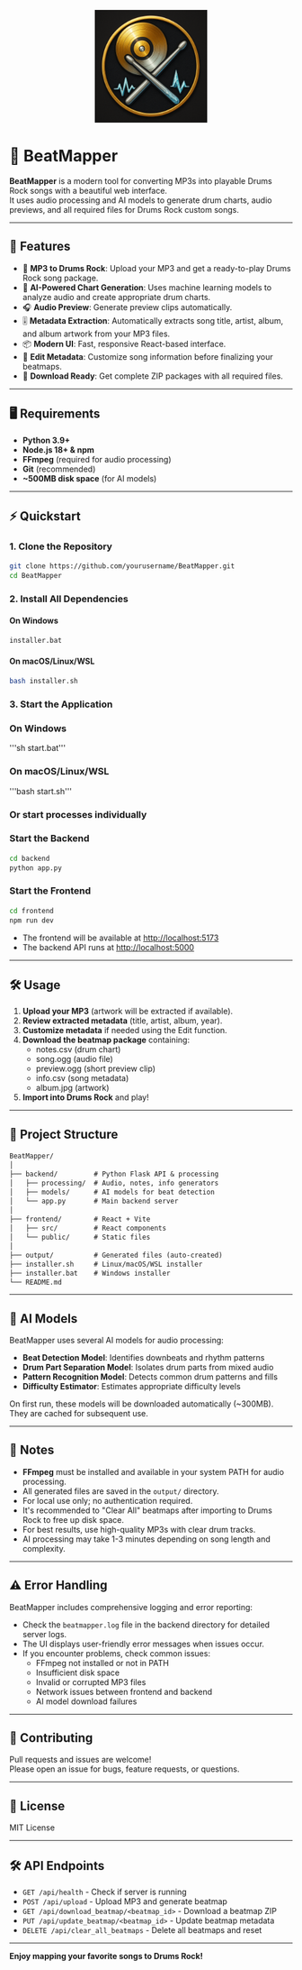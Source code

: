 <p align="center">
  <img src="frontend/logo.png" alt="BeatMapper Logo" width="200"/>
</p>

# 🥁 BeatMapper

**BeatMapper** is a modern tool for converting MP3s into playable Drums Rock songs with a beautiful web interface.  
It uses audio processing and AI models to generate drum charts, audio previews, and all required files for Drums Rock custom songs.

---

## 🚀 Features

- 🎵 **MP3 to Drums Rock**: Upload your MP3 and get a ready-to-play Drums Rock song package.
- 🧠 **AI-Powered Chart Generation**: Uses machine learning models to analyze audio and create appropriate drum charts.
- 🎧 **Audio Preview**: Generate preview clips automatically.
- 🎚️ **Metadata Extraction**: Automatically extracts song title, artist, album, and album artwork from your MP3 files.
- 📦 **Modern UI**: Fast, responsive React-based interface.
- 🔄 **Edit Metadata**: Customize song information before finalizing your beatmaps.
- 💾 **Download Ready**: Get complete ZIP packages with all required files.

---

## 🖥️ Requirements

- **Python 3.9+**
- **Node.js 18+ & npm**
- **FFmpeg** (required for audio processing)
- **Git** (recommended)
- **~500MB disk space** (for AI models)

---

## ⚡ Quickstart

### 1. **Clone the Repository**

```sh
git clone https://github.com/yourusername/BeatMapper.git
cd BeatMapper
```

### 2. **Install All Dependencies**

#### On Windows

```sh
installer.bat
```

#### On macOS/Linux/WSL

```sh
bash installer.sh
```

### 3. **Start the Application**

### On Windows
'''sh start.bat'''

### On macOS/Linux/WSL
'''bash start.sh'''

### Or start processes individually

### Start the Backend

```sh
cd backend
python app.py
```

### Start the Frontend

```sh
cd frontend
npm run dev
```

- The frontend will be available at [http://localhost:5173](http://localhost:5173)
- The backend API runs at [http://localhost:5000](http://localhost:5000)

---

## 🛠️ Usage

1. **Upload your MP3** (artwork will be extracted if available).
2. **Review extracted metadata** (title, artist, album, year).
3. **Customize metadata** if needed using the Edit function.
4. **Download the beatmap package** containing:
   - notes.csv (drum chart)
   - song.ogg (audio file)
   - preview.ogg (short preview clip)
   - info.csv (song metadata)
   - album.jpg (artwork)
5. **Import into Drums Rock** and play!

---

## 🧩 Project Structure

```
BeatMapper/
│
├── backend/         # Python Flask API & processing
│   ├── processing/  # Audio, notes, info generators
│   ├── models/      # AI models for beat detection
│   └── app.py       # Main backend server
│
├── frontend/        # React + Vite
│   ├── src/         # React components
│   └── public/      # Static files
│
├── output/          # Generated files (auto-created)
├── installer.sh     # Linux/macOS/WSL installer
├── installer.bat    # Windows installer
└── README.md
```

---

## 🤖 AI Models

BeatMapper uses several AI models for audio processing:

- **Beat Detection Model**: Identifies downbeats and rhythm patterns
- **Drum Part Separation Model**: Isolates drum parts from mixed audio
- **Pattern Recognition Model**: Detects common drum patterns and fills
- **Difficulty Estimator**: Estimates appropriate difficulty levels

On first run, these models will be downloaded automatically (~300MB). They are cached for subsequent use.

---

## 📝 Notes

- **FFmpeg** must be installed and available in your system PATH for audio processing.
- All generated files are saved in the `output/` directory.
- For local use only; no authentication required.
- It's recommended to "Clear All" beatmaps after importing to Drums Rock to free up disk space.
- For best results, use high-quality MP3s with clear drum tracks.
- AI processing may take 1-3 minutes depending on song length and complexity.

---

## ⚠️ Error Handling

BeatMapper includes comprehensive logging and error reporting:

- Check the `beatmapper.log` file in the backend directory for detailed server logs.
- The UI displays user-friendly error messages when issues occur.
- If you encounter problems, check common issues:
  - FFmpeg not installed or not in PATH
  - Insufficient disk space
  - Invalid or corrupted MP3 files
  - Network issues between frontend and backend
  - AI model download failures

---

## 🤝 Contributing

Pull requests and issues are welcome!  
Please open an issue for bugs, feature requests, or questions.

---

## 📄 License

MIT License

---

## 🛠️ API Endpoints

- `GET /api/health` - Check if server is running
- `POST /api/upload` - Upload MP3 and generate beatmap
- `GET /api/download_beatmap/<beatmap_id>` - Download a beatmap ZIP
- `PUT /api/update_beatmap/<beatmap_id>` - Update beatmap metadata
- `DELETE /api/clear_all_beatmaps` - Delete all beatmaps and reset

---

**Enjoy mapping your favorite songs to Drums Rock!**